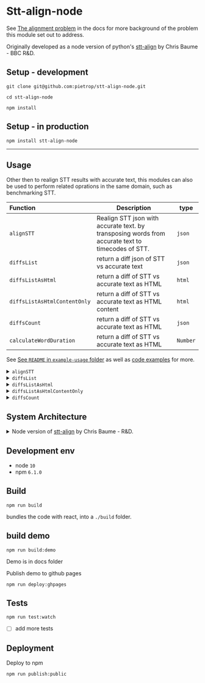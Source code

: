 # Stt-align-node

<!-- _One liner + link to confluence page_  _Screenshot of UI - optional_ -->

See [The alignment problem](https://github.com/pietrop/stt-align-node/blob/master/docs/the-alignement-problem.md) in the docs for more background of the problem this module set out to address.

Originally developed as a node version of python's [stt-align](https://github.com/bbc/stt-align) by Chris Baume - BBC R&D.

## Setup - development

```
git clone git@github.com:pietrop/stt-align-node.git
```

```
cd stt-align-node
```

```
npm install
```

## Setup - in production

```
npm install stt-align-node
```

---

## Usage

Other then to realign STT results with accurate text, this modules can also be used to perform related oprations in the same domain, such as benchmarking STT.

| Function                     | Description                                                                                       | type     |
| :--------------------------- | ------------------------------------------------------------------------------------------------- | -------- |
| `alignSTT`                   | Realign STT json with accurate text. by transposing words from accurate text to timecodes of STT. | `json`   |
| `diffsList`                  | return a diff json of STT vs accurate text                                                        | `json`   |
| `diffsListAsHtml`            | return a diff of STT vs accurate text as HTML                                                     | `html`   |
| `diffsListAsHtmlContentOnly` | return a diff of STT vs accurate text as HTML content                                             | `html`   |
| `diffsCount`                 | return a diff of STT vs accurate text as HTML                                                     | `json`   |
| `calculateWordDuration`      | return a diff of STT vs accurate text as HTML                                                     | `Number` |

See [See `README` in `example-usage` folder](./example-usage/README.md) as well as [code examples](./example-usage) for more.

<details>
  <summary><code>alignSTT</code></summary>

```js
const { alignSTT } = require('stt-align-node');
const result = alignSTT(transcriptStt, transcriptText);
// Do something with the result
```

</details>

<details>
  <summary><code>diffsList</code></summary>

```js
const { diffsList } = require('stt-align-node');
const result = diffsList(trainscriptSttText, transcriptText);
// Do something with the result
```

</details>

<details>
  <summary><code>diffsListAsHtml</code></summary>

```js
const { diffsListAsHtml } = require('stt-align-node');
const result = diffsListAsHtml(trainscriptSttText, transcriptText, url);
// // Do something with the result
```

</details>

 <details>
  <summary><code>diffsListAsHtmlContentOnly</code></summary>

```js
const { diffsListAsHtmlContentOnly } = require('stt-align-node');
const result = diffsListAsHtmlContentOnly(trainscriptSttText, transcriptText);
// // Do something with the result
```

</details>

<details>
  <summary><code>diffsCount</code></summary>

```js
const { diffsCount } = require('stt-align-node');
const result = diffsCount(trainscriptSttText, transcriptText);
```

example output

```json
{ "equal": 1415, "insert": 8, "replace": 307, "delete": 62, "baseTextTotalWordCount": 1784, "wer": 0.21132286995515695 }
```

</details>

<!-- <details>
  <summary>`calculateWordDuration</code></summary>

</details> -->

## System Architecture

<details>
  <summary>Node version of <a href="https://github.com/bbc/stt-align" target="_blank" rel="noopener noreferrer">stt-align</a> by Chris Baume - R&D.</summary>

<!-- _High level overview of system architecture_ -->

In _pseudo code_ overview of `alignSTT`:

- input, output as described in the example usage.

  - Accurate base text transcription, string.
  - Array of word objects transcription from STT service.

- Align words

  - normalize words, by removing capitalization and punctuation and converting numbers to letters
  - generate array list of words from base text, and array list of words from stt transcript.

    - get [opcodes](https://docs.python.org/2/library/difflib.html#difflib.SequenceMatcher.get_opcodes) using `difflib` comparing two arrays
    - for equal matches, add matched STT word objects segment to results array base text index position.
    - Then iterate to result array to replace STT word objects text with words from base text

  - interpolate missing words
    - calculates missing timecodes
    - first optimization
      - using neighboring words to do a first pass at setting missing start and end time when present
    - Then Missing word timings are interpolated using interpolation library [`'everpolate`](http://borischumichev.github.io/everpolate/#linear).

 </details>

## Development env

 <!-- _How to run the development environment_
_Coding style convention ref optional, eg which linter to use_
_Linting, github pre-push hook - optional_ -->

- node `10`
- npm `6.1.0`

## Build

```
npm run build
```

bundles the code with react, into a `./build` folder.

## build demo

```
npm run build:demo
```

Demo is in docs folder

Publish demo to github pages

```
npm run deploy:ghpages
```

## Tests

```
npm run test:watch
```

- [ ] add more tests

## Deployment

<!-- _How to deploy the code/app into test/staging/production_ -->

Deploy to npm

```
npm run publish:public
```

<!-- TODOs:

- [ ] Clean up repository
- [ ] change baseText and sttText mentions to be `referenceText` and `hypothesisText`
- [ ] add linting
- [x] add babel(?)
- [ ] change if else to be switch statments
 -->
